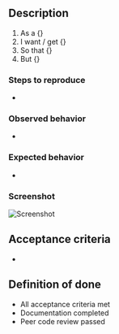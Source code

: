 ## Description
1. As a {}
2. I want / get {}
3. So that {}
4. But {}

### Steps to reproduce
* 

### Observed behavior
* 

### Expected behavior
* 

### Screenshot
![Screenshot](https://user-images.githubusercontent.com/)


## Acceptance criteria
* 

## Definition of done
* All acceptance criteria met
* Documentation completed
* Peer code review passed
